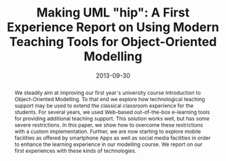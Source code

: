 ---
abstract: We steadily aim at improving our first year´s university course Introduction
  to Object-Oriented Modelling. To that end we explore how technological teaching
  support may be used to extend the classical classroom experience for the students.
  For several years, we used Web-based out-of-the-box e-learning tools for providing
  additional teaching support. This solution works well, but has some severe restrictions.
  In this paper, we show how to overcome these restrictions with a custom implementation.
  Further, we are now starting to explore mobile facilities as offered by smartphone
  Apps as well as social media facilities in order to enhance the learning experience
  in our modelling course. We report on our first experiences with these kinds of
  technologies.
authors:
- Marion Scholz
- Petra Kaufmann
- Martina Seidl
date: '2013-09-30'
featured: false
links:
- name: Publik
  url: https://publik.tuwien.ac.at/showentry.php?ID=223488&lang=2
publication_types:
- '1'
publishDate: '2013-09-30'
title: 'Making UML "hip": A First Experience Report on Using Modern Teaching Tools
  for Object-Oriented Modelling'
url_pdf: ''
---